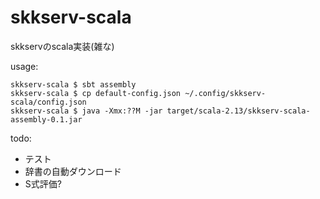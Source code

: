 # skkserv-scala
skkservのscala実装(雑な)

usage:
```shell
skkserv-scala $ sbt assembly 
skkserv-scala $ cp default-config.json ~/.config/skkserv-scala/config.json
skkserv-scala $ java -Xmx:??M -jar target/scala-2.13/skkserv-scala-assembly-0.1.jar
```

todo:
- テスト
- 辞書の自動ダウンロード
- S式評価?
